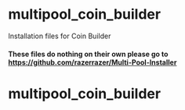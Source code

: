 # multipool_coin_builder
Installation files for Coin Builder

#### These files do nothing on their own please go to https://github.com/razerrazer/Multi-Pool-Installer
# multipool_coin_builder
